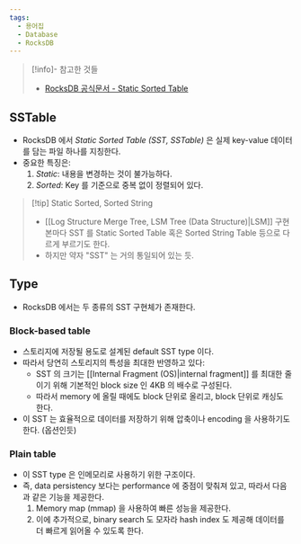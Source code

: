 ```yaml
---
tags:
  - 용어집
  - Database
  - RocksDB
---
```

> [!info]- 참고한 것들
> - [RocksDB 공식문서 - Static Sorted Table](https://github.com/facebook/rocksdb/wiki/A-Tutorial-of-RocksDB-SST-formats)

## SSTable

- RocksDB 에서 *Static Sorted Table (SST, SSTable)* 은 실제 key-value 데이터를 담는 파일 하나를 지칭한다.
- 중요한 특징은:
	1. *Static*: 내용을 변경하는 것이 불가능하다.
	2. *Sorted*: Key 를 기준으로 중복 없이 정렬되어 있다.

> [!tip] Static Sorted, Sorted String
> - [[Log Structure Merge Tree, LSM Tree (Data Structure)|LSM]] 구현본마다 SST 를 Static Sorted Table 혹은 Sorted String Table 등으로 다르게 부르기도 한다.
> - 하지만 약자 "SST" 는 거의 통일되어 있는 듯.

## Type

- RocksDB 에서는 두 종류의 SST 구현체가 존재한다.

### Block-based table

- 스토리지에 저장될 용도로 설계된 default SST type 이다.
- 따라서 당연히 스토리지의 특성을 최대한 반영하고 있다:
	- SST 의 크기는 [[Internal Fragment (OS)|internal fragment]] 를 최대한 줄이기 위해 기본적인 block size 인 4KB 의 배수로 구성된다.
	- 따라서 memory 에 올릴 때에도 block 단위로 올리고, block 단위로 캐싱도 한다.
- 이 SST 는 효율적으로 데이터를 저장하기 위해 압축이나 encoding 을 사용하기도 한다. (옵션인듯)

### Plain table

- 이 SST type 은 인메모리로 사용하기 위한 구조이다.
- 즉, data persistency 보다는 performance 에 중점이 맞춰져 있고, 따라서 다음과 같은 기능을 제공한다.
	1. Memory map (mmap) 을 사용하여 빠른 성능을 제공한다.
	2. 이에 추가적으로, binary search 도 모자라 hash index 도 제공해 데이터를 더 빠르게 읽어올 수 있도록 한다.